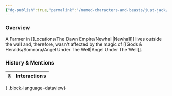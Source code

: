 ```yaml
---
{"dg-publish":true,"permalink":"/named-characters-and-beasts/just-jack/","tags":["NPC"],"updated":"2025-06-10T19:04:24.797+01:00"}
---
```



### Overview
A Farmer in [[Locations/The Dawn Empire/Newhall\|Newhall]] lives outside the wall and, therefore, wasn't affected by the magic of [[Gods & Heralds/Somnora/Angel Under The Well\|Angel Under The Well]].

### History & Mentions
| § | Interactions |
| - | ------------ |

{ .block-language-dataview}